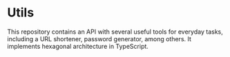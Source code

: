 # Utils
This repository contains an API with several useful tools for everyday tasks, including a URL shortener, password generator, among others. It implements hexagonal architecture in TypeScript.

